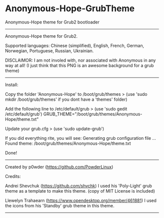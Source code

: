 # Anonymous-Hope-GrubTheme
Anonymous-Hope theme for Grub2 bootloader

____________________________________________________________________________

Anonymous-Hope theme for Grub2.


Supported languages: Chinese (simplified), English, French, German, Norwegian, Portuguese, Russian, Ukrainian.


DISCLAIMOR: I am not involed with, nor associated with Anonymous in any way at all! (I just think that this PNG is an awesome background for a grub theme)

____________________________________________________________________________

Install:

Copy the folder 'Anonymous-Hope' to /boot/grub/themes >
(use 'sudo mkdir /boot/grub/themes' if you dont have a 'themes' folder)

Add the following line to /etc/default/grub >
(use 'sudo gedit /etc/default/grub')
GRUB_THEME="/boot/grub/themes/Anonymous-Hope/theme.txt"

Update your grub.cfg >
(use 'sudo update-grub')

If you did everything rite, you will see:
Generating grub configuration file ...
Found theme: /boot/grub/themes/Anonymous-Hope/theme.txt

Done!

____________________________________________________________________________

Created by p0wder (https://github.com/PowderLinux)


Credits:

Andrei Shevchuk (https://github.com/shvchk)
I used his 'Poly-Light' grub theme as a template to make this theme.
(copy of MIT License is included)

Llewelyn Trahaearn (https://www.opendesktop.org/member/461881)
I used the icons from his 'Standby' grub theme in this theme.

____________________________________________________________________________

